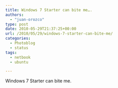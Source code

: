 ```yaml
---
title: Windows 7 Starter can bite me….
authors: 
  - "juan-orozco"
type: post
date: 2010-05-29T21:37:25+00:00
url: /2010/05/29/windows-7-starter-can-bite-me/
categories:
  - Photoblog
  - status
tags:
  - netbook
  - ubuntu

---
```

Windows 7 Starter can bite me.
  
[<img class="alignnone size-medium wp-image-7" title="Desk 1_002" src="https://i2.wp.com/iam.juano.info/files/2010/05/Desk-1_002-300x175.png?fit=300%2C300" alt="" data-recalc-dims="1" />][1]

 [1]: https://i0.wp.com/iam.juano.info/files/2010/05/Desk-1_002.png
